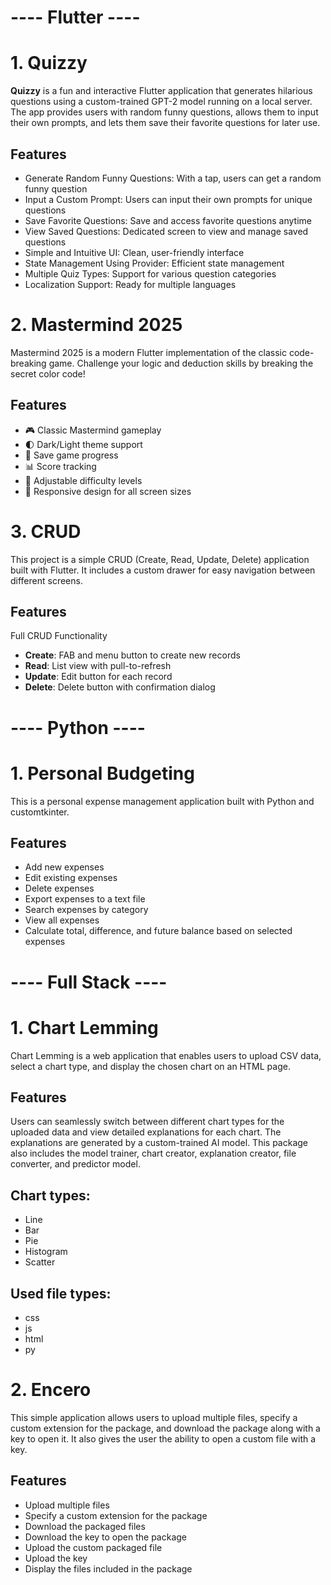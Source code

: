 # ---- Flutter ----

# 1. Quizzy
**Quizzy** is a fun and interactive Flutter application that generates hilarious questions using a custom-trained GPT-2 model running on a local server. The app provides users with random funny questions, allows them to input their own prompts, and lets them save their favorite questions for later use.

## Features
  - Generate Random Funny Questions: With a tap, users can get a random funny question
  - Input a Custom Prompt: Users can input their own prompts for unique questions
  - Save Favorite Questions: Save and access favorite questions anytime
  - View Saved Questions: Dedicated screen to view and manage saved questions
  - Simple and Intuitive UI: Clean, user-friendly interface
  - State Management Using Provider: Efficient state management
  - Multiple Quiz Types: Support for various question categories
  - Localization Support: Ready for multiple languages

# 2. Mastermind 2025
Mastermind 2025 is a modern Flutter implementation of the classic code-breaking game. Challenge your logic and deduction skills by breaking the secret color code!

## Features

- 🎮 Classic Mastermind gameplay
- 🌓 Dark/Light theme support
- 💾 Save game progress
- 📊 Score tracking
- 🔧 Adjustable difficulty levels
- 📱 Responsive design for all screen sizes

# 3. CRUD
This project is a simple CRUD (Create, Read, Update, Delete) application built with Flutter. It includes a custom drawer for easy navigation between different screens.
## Features
Full CRUD Functionality

- **Create**: FAB and menu button to create new records
- **Read**: List view with pull-to-refresh
- **Update**: Edit button for each record
- **Delete**: Delete button with confirmation dialog
# ---- Python ----

# 1. Personal Budgeting
This is a personal expense management application built with Python and customtkinter.

## Features
- Add new expenses
- Edit existing expenses
- Delete expenses
- Export expenses to a text file
- Search expenses by category
- View all expenses
- Calculate total, difference, and future balance based on selected expenses

# ---- Full Stack ----
# 1. Chart Lemming
Chart Lemming is a web application that enables users to upload CSV data, select a chart type, and display the chosen chart on an HTML page. 

## Features
Users can seamlessly switch between different chart types for the uploaded data and view detailed explanations for each chart. The explanations are generated by a custom-trained AI model. This package also includes the model trainer, chart creator, explanation creator, file converter, and predictor model.

## Chart types:
  - Line
  - Bar
  - Pie
  - Histogram
  - Scatter

## Used file types:
  - css
  - js
  - html
  - py

# 2. Encero
This simple application allows users to upload multiple files, specify a custom extension for the package, and download the package along with a key to open it. It also gives the user the ability to open a custom file with a key.

## Features
  - Upload multiple files
  - Specify a custom extension for the package
  - Download the packaged files
  - Download the key to open the package
  - Upload the custom packaged file
  - Upload the key
  - Display the files included in the package
